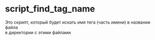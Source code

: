 # script_find_tag_name
Это скрипт, который будет искать имя тега (часть имени) в названии файла   
в директории с этими файлами

